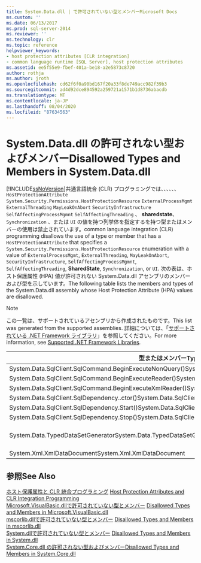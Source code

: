 ```yaml
---
title: System.Data.dll | で許可されていない型とメンバーMicrosoft Docs
ms.custom: ''
ms.date: 06/13/2017
ms.prod: sql-server-2014
ms.reviewer: ''
ms.technology: clr
ms.topic: reference
helpviewer_keywords:
- host protection attributes [CLR integration]
- common language runtime [SQL Server], host protection attributes
ms.assetid: ee5f55e9-fbef-401a-be18-a2e5873c8720
author: rothja
ms.author: jroth
ms.openlocfilehash: cd62f6f0a90bd167f20a33f8de749acc982f39b3
ms.sourcegitcommit: ad4d92dce894592a259721a1571b1d8736abacdb
ms.translationtype: MT
ms.contentlocale: ja-JP
ms.lasthandoff: 08/04/2020
ms.locfileid: "87634563"
---
```

# <a name="disallowed-types-and-members-in-systemdatadll"></a><span data-ttu-id="b903f-102">System.Data.dll の許可されない型およびメンバー</span><span class="sxs-lookup"><span data-stu-id="b903f-102">Disallowed Types and Members in System.Data.dll</span></span>
  [!INCLUDE[ssNoVersion](../../includes/ssnoversion-md.md)]<span data-ttu-id="b903f-103">共通言語統合 (CLR) プログラミングでは、、、、、、 `HostProtectionAttribute` `System.Security.Permissions.HostProtectionResource` `ExternalProcessMgmt` `ExternalThreading` `MayLeakOnAbort` `SecurityInfrastructure` `SelfAffectingProcessMgmnt` `SelfAffectingThreading` 、 **sharedstate**、 `Synchronization` 、または `UI` の値を持つ列挙体を指定するを持つ型またはメンバーの使用は禁止されています。</span><span class="sxs-lookup"><span data-stu-id="b903f-103">common language integration (CLR) programming disallows the use of a type or member that has a `HostProtectionAttribute` that specifies a `System.Security.Permissions.HostProtectionResource` enumeration with a value of `ExternalProcessMgmt`, `ExternalThreading`, `MayLeakOnAbort`, `SecurityInfrastructure`, `SelfAffectingProcessMgmnt`, `SelfAffectingThreading`, **SharedState**, `Synchronization`, or `UI`.</span></span> <span data-ttu-id="b903f-104">次の表は、ホスト保護属性 (HPA) 値が許可されない System.Data.dll アセンブリのメンバーおよび型を示しています。</span><span class="sxs-lookup"><span data-stu-id="b903f-104">The following table lists the members and types of the System.Data.dll assembly whose Host Protection Attribute (HPA) values are disallowed.</span></span>  
  
> [!NOTE]  
>  <span data-ttu-id="b903f-105">この一覧は、サポートされているアセンブリから作成されたものです。</span><span class="sxs-lookup"><span data-stu-id="b903f-105">This list was generated from the supported assemblies.</span></span> <span data-ttu-id="b903f-106">詳細については、「[サポートされている .NET Framework ライブラリ](../clr-integration/database-objects/supported-net-framework-libraries.md)」を参照してください。</span><span class="sxs-lookup"><span data-stu-id="b903f-106">For more information, see [Supported .NET Framework Libraries](../clr-integration/database-objects/supported-net-framework-libraries.md).</span></span>  
  
|<span data-ttu-id="b903f-107">型またはメンバー</span><span class="sxs-lookup"><span data-stu-id="b903f-107">Type or Member</span></span>|<span data-ttu-id="b903f-108">HPA 値</span><span class="sxs-lookup"><span data-stu-id="b903f-108">HPA Value(s)</span></span>|  
|--------------------|--------------------|  
|<span data-ttu-id="b903f-109">System.Data.SqlClient.SqlCommand.BeginExecuteNonQuery()</span><span class="sxs-lookup"><span data-stu-id="b903f-109">System.Data.SqlClient.SqlCommand.BeginExecuteNonQuery()</span></span>|<span data-ttu-id="b903f-110">ExternalThreading</span><span class="sxs-lookup"><span data-stu-id="b903f-110">ExternalThreading</span></span>|  
|<span data-ttu-id="b903f-111">System.Data.SqlClient.SqlCommand.BeginExecuteReader()</span><span class="sxs-lookup"><span data-stu-id="b903f-111">System.Data.SqlClient.SqlCommand.BeginExecuteReader()</span></span>|<span data-ttu-id="b903f-112">ExternalThreading</span><span class="sxs-lookup"><span data-stu-id="b903f-112">ExternalThreading</span></span>|  
|<span data-ttu-id="b903f-113">System.Data.SqlClient.SqlCommand.BeginExecuteXmlReader()</span><span class="sxs-lookup"><span data-stu-id="b903f-113">System.Data.SqlClient.SqlCommand.BeginExecuteXmlReader()</span></span>|<span data-ttu-id="b903f-114">ExternalThreading</span><span class="sxs-lookup"><span data-stu-id="b903f-114">ExternalThreading</span></span>|  
|<span data-ttu-id="b903f-115">System.Data.SqlClient.SqlDependency..ctor()</span><span class="sxs-lookup"><span data-stu-id="b903f-115">System.Data.SqlClient.SqlDependency..ctor()</span></span>|<span data-ttu-id="b903f-116">ExternalThreading</span><span class="sxs-lookup"><span data-stu-id="b903f-116">ExternalThreading</span></span>|  
|<span data-ttu-id="b903f-117">System.Data.SqlClient.SqlDependency.Start()</span><span class="sxs-lookup"><span data-stu-id="b903f-117">System.Data.SqlClient.SqlDependency.Start()</span></span>|<span data-ttu-id="b903f-118">ExternalThreading</span><span class="sxs-lookup"><span data-stu-id="b903f-118">ExternalThreading</span></span>|  
|<span data-ttu-id="b903f-119">System.Data.SqlClient.SqlDependency.Stop()</span><span class="sxs-lookup"><span data-stu-id="b903f-119">System.Data.SqlClient.SqlDependency.Stop()</span></span>|<span data-ttu-id="b903f-120">ExternalThreading</span><span class="sxs-lookup"><span data-stu-id="b903f-120">ExternalThreading</span></span>|  
|<span data-ttu-id="b903f-121">System.Data.TypedDataSetGenerator</span><span class="sxs-lookup"><span data-stu-id="b903f-121">System.Data.TypedDataSetGenerator</span></span>|<span data-ttu-id="b903f-122">SharedState、Synchronization</span><span class="sxs-lookup"><span data-stu-id="b903f-122">SharedState, Synchronization</span></span>|  
|<span data-ttu-id="b903f-123">System.Xml.XmlDataDocument</span><span class="sxs-lookup"><span data-stu-id="b903f-123">System.Xml.XmlDataDocument</span></span>|<span data-ttu-id="b903f-124">Synchronization</span><span class="sxs-lookup"><span data-stu-id="b903f-124">Synchronization</span></span>|  
  
## <a name="see-also"></a><span data-ttu-id="b903f-125">参照</span><span class="sxs-lookup"><span data-stu-id="b903f-125">See Also</span></span>  
 <span data-ttu-id="b903f-126">[ホスト保護属性と CLR 統合プログラミング](host-protection-attributes-and-clr-integration-programming.md) </span><span class="sxs-lookup"><span data-stu-id="b903f-126">[Host Protection Attributes and CLR Integration Programming](host-protection-attributes-and-clr-integration-programming.md) </span></span>  
 <span data-ttu-id="b903f-127">[Microsoft.VisualBasic.dllで許可されていない型とメンバー](disallowed-types-and-members-in-microsoft-visualbasic-dll.md) </span><span class="sxs-lookup"><span data-stu-id="b903f-127">[Disallowed Types and Members in Microsoft.VisualBasic.dll](disallowed-types-and-members-in-microsoft-visualbasic-dll.md) </span></span>  
 <span data-ttu-id="b903f-128">[mscorlib.dllで許可されていない型とメンバー](disallowed-types-and-members-in-mscorlib-dll.md) </span><span class="sxs-lookup"><span data-stu-id="b903f-128">[Disallowed Types and Members in mscorlib.dll](disallowed-types-and-members-in-mscorlib-dll.md) </span></span>  
 <span data-ttu-id="b903f-129">[System.dllで許可されていない型とメンバー](disallowed-types-and-members-in-system-dll.md) </span><span class="sxs-lookup"><span data-stu-id="b903f-129">[Disallowed Types and Members in System.dll](disallowed-types-and-members-in-system-dll.md) </span></span>  
 [<span data-ttu-id="b903f-130">System.Core.dll の許可されない型およびメンバー</span><span class="sxs-lookup"><span data-stu-id="b903f-130">Disallowed Types and Members in System.Core.dll</span></span>](disallowed-types-and-members-in-system-core-dll.md)  
  
  
